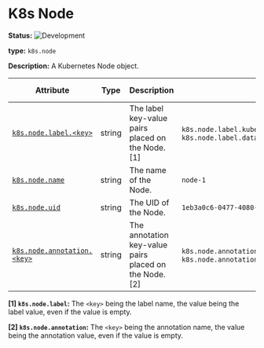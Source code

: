 <!-- NOTE: THIS FILE IS AUTOGENERATED. DO NOT EDIT BY HAND. -->
<!-- see templates/registry/markdown/entity_entry.md.j2 -->



# K8s Node

**Status:** ![Development](https://img.shields.io/badge/-development-blue)

**type:** `k8s.node`

**Description:** A Kubernetes Node object.



| Attribute  | Type | Description  | Examples  | [Requirement Level](https://opentelemetry.io/docs/specs/semconv/general/attribute-requirement-level/) | Stability |
|---|---|---|---|---|---|
| [`k8s.node.label.<key>`](../attributes/k8s.md) | string | The label key-value pairs placed on the Node. [1] | `k8s.node.label.kubernetes.io/arch=arm64`; `k8s.node.label.data=` | `Recommended` | ![Development](https://img.shields.io/badge/-development-blue) |
| [`k8s.node.name`](../attributes/k8s.md) | string | The name of the Node. | `node-1` | `Recommended` | ![Development](https://img.shields.io/badge/-development-blue) |
| [`k8s.node.uid`](../attributes/k8s.md) | string | The UID of the Node. | `1eb3a0c6-0477-4080-a9cb-0cb7db65c6a2` | `Recommended` | ![Development](https://img.shields.io/badge/-development-blue) |
| [`k8s.node.annotation.<key>`](../attributes/k8s.md) | string | The annotation key-value pairs placed on the Node. [2] | `k8s.node.annotation.node.alpha.kubernetes.io/ttl=0`; `k8s.node.annotation.data=` | `Opt-In` | ![Development](https://img.shields.io/badge/-development-blue) |

**[1] `k8s.node.label`:** The `<key>` being the label name, the value being the label value, even if the value is empty.

**[2] `k8s.node.annotation`:** The `<key>` being the annotation name, the value being the annotation value, even if the value is empty.



